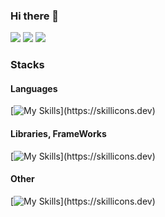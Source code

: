 ### Hi there 👋

![](http://github-profile-summary-cards.vercel.app/api/cards/stats?username=Aiki-Toyokawa&theme=github)
![](http://github-profile-summary-cards.vercel.app/api/cards/most-commit-language?username=Aiki-Toyokawa&theme=github)
![](http://github-profile-summary-cards.vercel.app/api/cards/profile-details?username=Aiki-Toyokawa&theme=github)


<h3>
  Stacks
</h3>

<h4>
  Languages
</h4>


[![My Skills](https://skillicons.dev/icons?i=py,c,cpp,cs,html,css,js,ts,)](https://skillicons.dev)


<h4>
  Libraries, FrameWorks
</h4>


[![My Skills](https://skillicons.dev/icons?i=electron,react,nodejs,express,opencv,)](https://skillicons.dev)



<h4>
  Other
</h4>


[![My Skills](https://skillicons.dev/icons?i=github,git,discord,bots,sqlite,arduino,blender,unity,latex,qt,replit,vscode,visualstudio,windows,figma,md,linux,notion,powershell,processing,raspberrypi,)](https://skillicons.dev)


<!--
**Aiki-Toyokawa/Aiki-Toyokawa** is a ✨ _special_ ✨ repository because its `README.md` (this file) appears on your GitHub profile.
Here are some ideas to get you started:

- 🔭 I’m currently working on ...
- 🌱 I’m currently learning ...
- 👯 I’m looking to collaborate on ...
- 🤔 I’m looking for help with ...
- 💬 Ask me about ...
- 📫 How to reach me: ...
- 😄 Pronouns: ...
- ⚡ Fun fact: ...
-->
